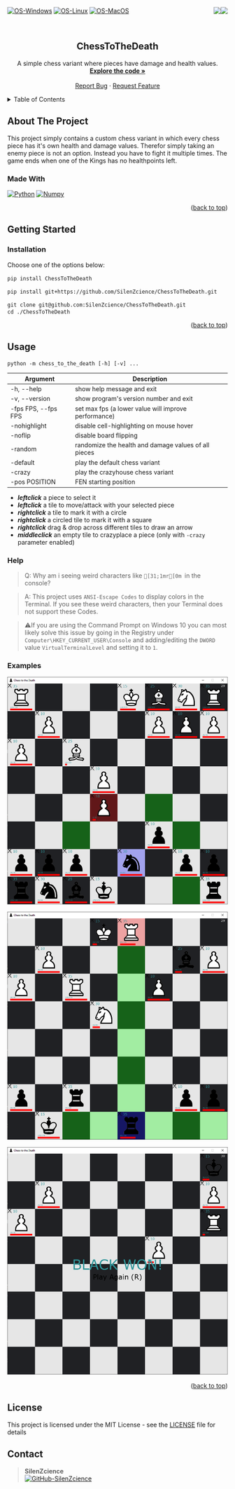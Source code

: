 <div id="top"></div>

<p>
   <a href="https://pypi.org/project/ChessToTheDeath/" alt="Downloads">
      <img src="https://static.pepy.tech/personalized-badge/chesstothedeath?period=total&units=international_system&left_color=grey&right_color=orange&left_text=Downloads" align="right">
   </a>
   <a href="https://pypi.org/project/ChessToTheDeath/" alt="Visitors">
      <img src="https://hits.seeyoufarm.com/api/count/incr/badge.svg?url=https%3A%2F%2Fgithub.com%2FSilenZcience%2FChessToTheDeath&count_bg=%2379C83D&title_bg=%23555555&icon=&icon_color=%23E7E7E7&title=Visitors&edge_flat=false" align="right">
   </a>
</p>

[![OS-Windows]][OS-Windows]
[![OS-Linux]][OS-Linux]
[![OS-MacOS]][OS-MacOS]

<br/>
<div align="center">
<h2 align="center">ChessToTheDeath</h2>
   <p align="center">
      A simple chess variant where pieces have damage and health values.
      <br/>
      <a href="https://github.com/SilenZcience/ChessToTheDeath/blob/main/chess_to_the_death/util/gui.py">
         <strong>Explore the code »</strong>
      </a>
      <br/>
      <br/>
      <a href="https://github.com/SilenZcience/ChessToTheDeath/issues">Report Bug</a>
      ·
      <a href="https://github.com/SilenZcience/ChessToTheDeath/issues">Request Feature</a>
   </p>
</div>


<details>
   <summary>Table of Contents</summary>
   <ol>
      <li>
         <a href="#about-the-project">About The Project</a>
         <ul>
            <li><a href="#made-with">Made With</a></li>
         </ul>
      </li>
      <li>
         <a href="#getting-started">Getting Started</a>
         <ul>
            <li><a href="#installation">Installation</a></li>
         </ul>
      </li>
      <li><a href="#usage">Usage</a>
         <ul>
         <li><a href="#examples">Examples</a></li>
         </ul>
      </li>
      <li><a href="#help">Help</a></li>
      <li><a href="#license">License</a></li>
      <li><a href="#contact">Contact</a></li>
   </ol>
</details>

## About The Project

This project simply contains a custom chess variant in which every chess piece has it's own
health and damage values. Therefor simply taking an enemy piece is not an option. Instead
you have to fight it multiple times. The game ends when one of the Kings has no healthpoints
left.

### Made With
[![Python][MadeWith-Python]](https://www.python.org/)
[![Numpy][MadeWith-Numpy]](https://numpy.org/)

<p align="right">(<a href="#top">back to top</a>)</p>

## Getting Started

### Installation

Choose one of the options below:
```console
pip install ChessToTheDeath
```
```console
pip install git+https://github.com/SilenZcience/ChessToTheDeath.git
```
```console
git clone git@github.com:SilenZcience/ChessToTheDeath.git
cd ./ChessToTheDeath
```

<p align="right">(<a href="#top">back to top</a>)</p>

## Usage

```console
python -m chess_to_the_death [-h] [-v] ...
```

| Argument               | Description                                          |
|------------------------|------------------------------------------------------|
| -h, --help             | show help message and exit                           |
| -v, --version          | show program's version number and exit               |
| -fps FPS, --fps FPS    | set max fps (a lower value will improve performance) |
| -nohighlight           | disable cell-highlighting on mouse hover             |
| -noflip                | disable board flipping                               |
| -random                | randomize the health and damage values of all pieces |
| -default               | play the default chess variant                       |
| -crazy                 | play the crazyhouse chess variant                    |
| -pos POSITION          | FEN starting position                                |

- ***leftclick*** a piece to select it
- ***leftclick*** a tile to move/attack with your selected piece
- ***rightclick*** a tile to mark it with a circle
- ***rightclick*** a circled tile to mark it with a square
- ***rightclick*** drag & drop across different tiles to draw an arrow
- ***middleclick*** an empty tile to crazyplace a piece (only with `-crazy` parameter enabled)

### Help

> Q: Why am i seeing weird characters like `[31;1mr[0m `in the console?

> A: This project uses `ANSI-Escape Codes` to display colors in the Terminal. If you see these weird characters, then your Terminal does not support these Codes.

> ⚠️If you are using the Command Prompt on Windows 10 you can most likely solve this issue by going in the Registry under `Computer\HKEY_CURRENT_USER\Console` and adding/editing the `DWORD` value `VirtualTerminalLevel` and setting it to `1`.

### Examples

![Example1](https://raw.githubusercontent.com/SilenZcience/ChessToTheDeath/main/img/example1.png "example1")

![Example2](https://raw.githubusercontent.com/SilenZcience/ChessToTheDeath/main/img/example2.png "example2")

![Example3](https://raw.githubusercontent.com/SilenZcience/ChessToTheDeath/main/img/example3.png "example3")

<p align="right">(<a href="#top">back to top</a>)</p>

## License

This project is licensed under the MIT License - see the [LICENSE](https://github.com/SilenZcience/ChessToTheDeath/blob/main/LICENSE) file for details

## Contact

> **SilenZcience** <br/>
[![GitHub-SilenZcience][GitHub-SilenZcience]](https://github.com/SilenZcience)

[OS-Windows]: https://svgshare.com/i/ZhY.svg
[OS-Linux]: https://svgshare.com/i/Zhy.svg
[OS-MacOS]: https://svgshare.com/i/ZjP.svg

[MadeWith-Python]: https://img.shields.io/badge/Made%20with-Python-brightgreen
[MadeWith-Numpy]: https://img.shields.io/badge/Made%20with-Numpy-brightgreen

[GitHub-SilenZcience]: https://img.shields.io/badge/GitHub-SilenZcience-orange